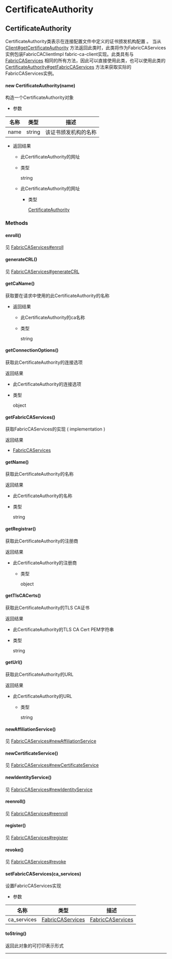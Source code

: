 # CertificateAuthority

## CertificateAuthority

 CertificateAuthority类表示在连接配置文件中定义的证书颁发机构配置 。 当从 [Client#getCertificateAuthority](https://hyperledger.github.io/fabric-sdk-node/release-1.4/Client.html#getCertificateAuthority)  方法返回此类时，此类将作为FabricCAServices实例包装FabricCAClientImpl fabric-ca-client实现。此类具有与  [FabricCAServices](https://hyperledger.github.io/fabric-sdk-node/release-1.4/FabricCAServices.html) 相同的所有方法，因此可以直接使用此类，也可以使用此类的  [CertificateAuthority#getFabricCAServices](https://hyperledger.github.io/fabric-sdk-node/release-1.4/CertificateAuthority.html#getFabricCAServices) 方法来获取实际的FabricCAServices实例。 

#### new CertificateAuthority(name)

 构造一个CertificateAuthority对象 

- 参数

| 名称 | 类型   | 描述                 |
| ---- | ------ | -------------------- |
| name | string | 该证书颁发机构的名称 |

- 返回结果

  -  此CertificateAuthority的网址 

    - 类型

      string

  - 此CertificateAuthority的网址 

    - 类型

       [CertificateAuthority](https://hyperledger.github.io/fabric-sdk-node/release-1.4/CertificateAuthority.html) 

### Methods

#### enroll()

见 [FabricCAServices#enroll](https://hyperledger.github.io/fabric-sdk-node/release-1.4/FabricCAServices.html#enroll)

#### generateCRL()

见 [FabricCAServices#generateCRL](https://hyperledger.github.io/fabric-sdk-node/release-1.4/FabricCAServices.html#generateCRL)

#### getCaName()

 获取要在请求中使用的此CertificateAuthority的名称 

- 返回结果

  -  此CertificateAuthority的ca名称 

    - 类型

      string

#### getConnectionOptions()

 获取此CertificateAuthority的连接选项 

返回结果

-   此CertificateAuthority的连接选项 

  - 类型

    object

#### getFabricCAServices()

 获取FabricCAServices的实现 ( implementation )

返回结果

-  [FabricCAServices](https://hyperledger.github.io/fabric-sdk-node/release-1.4/FabricCAServices.html) 

#### getName()

 获取此CertificateAuthority的名称 

返回结果

-  此CertificateAuthority的名称 

  - 类型

    string

#### getRegistrar()

 获取此CertificateAuthority的注册商 

返回结果

- 此CertificateAuthority的注册商 

  - 类型

    object

#### getTlsCACerts()

 获取此CertificateAuthority的TLS CA证书 

返回结果

-  此CertificateAuthority的TLS CA Cert PEM字符串 

  - 类型

    string

#### getUrl()

 获取此CertificateAuthority的URL 

返回结果

- 此CertificateAuthority的URL 

  - 类型

    string

#### newAffiliationService()

见  [FabricCAServices#newAffiliationService](https://hyperledger.github.io/fabric-sdk-node/release-1.4/FabricCAServices.html#newAffiliationService) 

#### newCertificateService()

见 [FabricCAServices#newCertificateService](https://hyperledger.github.io/fabric-sdk-node/release-1.4/FabricCAServices.html#newCertificateService)

#### newIdentityService()

见 [FabricCAServices#newIdentityService](https://hyperledger.github.io/fabric-sdk-node/release-1.4/FabricCAServices.html#newIdentityService)

#### reenroll()

见 [FabricCAServices#reenroll](https://hyperledger.github.io/fabric-sdk-node/release-1.4/FabricCAServices.html#reenroll)

#### register()

见 [FabricCAServices#register](https://hyperledger.github.io/fabric-sdk-node/release-1.4/FabricCAServices.html#register)

#### revoke()

见 [FabricCAServices#revoke](https://hyperledger.github.io/fabric-sdk-node/release-1.4/FabricCAServices.html#revoke)

#### setFabricCAServices(ca_services)

设置FabricCAServices实现 

- 参数

| 名称        | 类型                                                         | 描述                                                         |
| ----------- | ------------------------------------------------------------ | ------------------------------------------------------------ |
| ca_services | [FabricCAServices](https://hyperledger.github.io/fabric-sdk-node/release-1.4/FabricCAServices.html) | [FabricCAServices](https://hyperledger.github.io/fabric-sdk-node/release-1.4/FabricCAServices.html) |

#### toString()

 返回此对象的可打印表示形式 

***